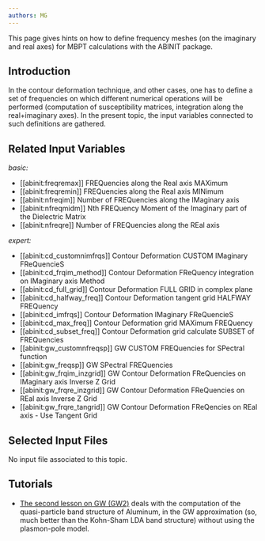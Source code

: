 ```yaml
---
authors: MG
---
```

<!--
This file is automatically generated by mksite.py. All changes will be lost.
Change the input yaml files or the python code
-->

This page gives hints on how to define frequency meshes (on the imaginary and real axes) for MBPT calculations with the ABINIT package.

## Introduction

In the contour deformation technique, and other cases, one has to define a set
of frequencies on which different numerical operations will be performed
(computation of susceptibility matrices, integration along the real+imaginary
axes). In the present topic, the input variables connected to such definitions
are gathered.



## Related Input Variables

*basic:*

- [[abinit:freqremax]]  FREQuencies along the Real axis MAXimum
- [[abinit:freqremin]]  FREQuencies along the Real axis MINimum
- [[abinit:nfreqim]]  Number of FREQuencies along the IMaginary axis
- [[abinit:nfreqmidm]]  Nth FREQuency Moment of the Imaginary part of the Dielectric Matrix
- [[abinit:nfreqre]]  Number of FREQuencies along the REal axis
 
*expert:*

- [[abinit:cd_customnimfrqs]]  Contour Deformation CUSTOM IMaginary FReQuencieS
- [[abinit:cd_frqim_method]]  Contour Deformation FReQuency integration on IMaginary axis Method
- [[abinit:cd_full_grid]]  Contour Deformation FULL GRID in complex plane
- [[abinit:cd_halfway_freq]]  Contour Deformation tangent grid HALFWAY FREQuency
- [[abinit:cd_imfrqs]]  Contour Deformation IMaginary FReQuencieS
- [[abinit:cd_max_freq]]  Contour Deformation grid MAXimum FREQuency
- [[abinit:cd_subset_freq]]  Contour Deformation grid calculate SUBSET of FREQuencies
- [[abinit:gw_customnfreqsp]]  GW CUSTOM FREQuencies for SPectral function
- [[abinit:gw_freqsp]]  GW SPectral FREQuencies
- [[abinit:gw_frqim_inzgrid]]  GW Contour Deformation FReQuencies on IMaginary axis Inverse Z Grid
- [[abinit:gw_frqre_inzgrid]]  GW Contour Deformation FReQuencies on REal axis Inverse Z Grid
- [[abinit:gw_frqre_tangrid]]  GW Contour Deformation FReQencies on REal axis - Use Tangent Grid
 

## Selected Input Files

No input file associated to this topic.

## Tutorials

* [The second lesson on GW (GW2)](../../tutorial/generated_files/lesson_gw2.html) deals with the computation of the quasi-particle band structure of Aluminum, in the GW approximation (so, much better than the Kohn-Sham LDA band structure) without using the plasmon-pole model. 

